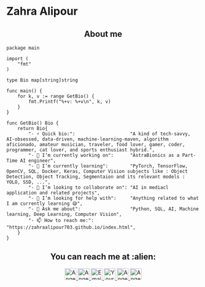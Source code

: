 # Zahra Alipour

<h2 align="center">About me</h2>

```golang
package main

import (
	"fmt"
)

type Bio map[string]string

func main() {
	for k, v := range GetBio() {
		fmt.Printf("%+v: %+v\n", k, v)
	}
}

func GetBio() Bio {
	return Bio{
		"- ⚡ Quick bio:":                    "A kind of tech-savvy, AI-obsessed, data-driven, machine-learning-maven, algorithm aficionado, amateur musician, traveler, food lover, gamer, coder, programmer, cat lover, and sports enthusiast hybrid.",
		"- 🔭 I’m currently working on":      "AstraBionics as a Part-Time AI engineer",
		"- 🌱 I’m currently learning":        "PyTorch, TensorFlow, OpenCV, SQL, Docker, Keras, Computer Vision subjects like : Object Detection, Object Tracking, Segmentaion and its relevant models : YOLO, SSD, ...",
		"- 👯 I’m looking to collaborate on": "AI in mediacl application and related projects",
		"- 🤔 I’m looking for help with":     "Anything related to what I am currently learning 😅",
		"- 💬 Ask me about":                  "Python, SQL, AI, Machine learning, Deep Learning, Computer Vision",
		"- 📫 How to reach me:":              "https://zahraalipour703.github.io/index.html",
	}
}
```

<h2 align="center">You can reach me at :alien:</h2>

<p align="center">
  <a href="https://dev.to">
    <img src="https://d2fltix0v2e0sb.cloudfront.net/dev-badge.svg" alt="Angel Santiago Jaime Zavala's DEV Profile" height="30" width="30">
  </a>

  <a href="https://www.linkedin.com/in/zahraalipourr">
    <img src="https://www.vectorlogo.zone/logos/linkedin/linkedin-icon.svg" alt="Angel Santiago Jaime Zavala's LinkedIn Profile" height="30" width="30">
  </a>
  <a href="z.alipour7034891@gmail.com">
    <img src="https://upload.wikimedia.org/wikipedia/commons/0/0e/Email_icon.svg" alt="Email Icon" height="30" width="30">
  </a>
  <a href="https://github.com/zahraalipour703.github.io">
    <img src="https://upload.wikimedia.org/wikipedia/commons/9/91/Octicons-mark-github.svg" alt="Your GitHub Profile" height="30" width="30">
</a>


  <a href="https://gitlab.com">
    <img src="https://www.vectorlogo.zone/logos/gitlab/gitlab-icon.svg" alt="Angel Santiago Jaime Zavala's GitLab Profile" height="30" width="30">
  </a>
  
  <a href="https://medium.com">
    <img src="https://www.vectorlogo.zone/logos/medium/medium-tile.svg" alt="Angel Santiago Jaime Zavala's Medium Profile" height="30" width="30">
  </a>
</p>

